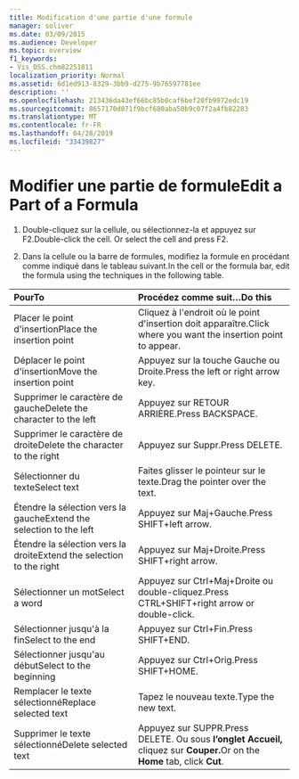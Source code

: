 ```yaml
---
title: Modification d'une partie d'une formule
manager: soliver
ms.date: 03/09/2015
ms.audience: Developer
ms.topic: overview
f1_keywords:
- Vis_DSS.chm82251811
localization_priority: Normal
ms.assetid: 6d1ed913-8329-3bb9-d275-9b76597781ee
description: ''
ms.openlocfilehash: 213436da43ef66bc85b0caf6bef20fb9972edc19
ms.sourcegitcommit: 8657170d071f9bcf680aba50b9c07f2a4fb82283
ms.translationtype: MT
ms.contentlocale: fr-FR
ms.lasthandoff: 04/28/2019
ms.locfileid: "33439827"
---
```

# <a name="edit-a-part-of-a-formula"></a><span data-ttu-id="98c04-102">Modifier une partie de formule</span><span class="sxs-lookup"><span data-stu-id="98c04-102">Edit a Part of a Formula</span></span>

1. <span data-ttu-id="98c04-p101">Double-cliquez sur la cellule, ou sélectionnez-la et appuyez sur F2.</span><span class="sxs-lookup"><span data-stu-id="98c04-p101">Double-click the cell. Or select the cell and press F2.</span></span>
    
2. <span data-ttu-id="98c04-105">Dans la cellule ou la barre de formules, modifiez la formule en procédant comme indiqué dans le tableau suivant.</span><span class="sxs-lookup"><span data-stu-id="98c04-105">In the cell or the formula bar, edit the formula using the techniques in the following table.</span></span>
    
|<span data-ttu-id="98c04-106">**Pour**</span><span class="sxs-lookup"><span data-stu-id="98c04-106">**To**</span></span>|<span data-ttu-id="98c04-107">**Procédez comme suit…**</span><span class="sxs-lookup"><span data-stu-id="98c04-107">**Do this**</span></span>|
|:-----|:-----|
| <span data-ttu-id="98c04-108">Placer le point d'insertion</span><span class="sxs-lookup"><span data-stu-id="98c04-108">Place the insertion point</span></span>  <br/> | <span data-ttu-id="98c04-109">Cliquez à l'endroit où le point d'insertion doit apparaître.</span><span class="sxs-lookup"><span data-stu-id="98c04-109">Click where you want the insertion point to appear.</span></span>  <br/> |
| <span data-ttu-id="98c04-110">Déplacer le point d'insertion</span><span class="sxs-lookup"><span data-stu-id="98c04-110">Move the insertion point</span></span>  <br/> | <span data-ttu-id="98c04-111">Appuyez sur la touche Gauche ou Droite.</span><span class="sxs-lookup"><span data-stu-id="98c04-111">Press the left or right arrow key.</span></span>  <br/> |
| <span data-ttu-id="98c04-112">Supprimer le caractère de gauche</span><span class="sxs-lookup"><span data-stu-id="98c04-112">Delete the character to the left</span></span>  <br/> | <span data-ttu-id="98c04-113">Appuyez sur RETOUR ARRIÈRE.</span><span class="sxs-lookup"><span data-stu-id="98c04-113">Press BACKSPACE.</span></span>  <br/> |
| <span data-ttu-id="98c04-114">Supprimer le caractère de droite</span><span class="sxs-lookup"><span data-stu-id="98c04-114">Delete the character to the right</span></span>  <br/> | <span data-ttu-id="98c04-115">Appuyez sur Suppr.</span><span class="sxs-lookup"><span data-stu-id="98c04-115">Press DELETE.</span></span>  <br/> |
| <span data-ttu-id="98c04-116">Sélectionner du texte</span><span class="sxs-lookup"><span data-stu-id="98c04-116">Select text</span></span>  <br/> | <span data-ttu-id="98c04-117">Faites glisser le pointeur sur le texte.</span><span class="sxs-lookup"><span data-stu-id="98c04-117">Drag the pointer over the text.</span></span>  <br/> |
| <span data-ttu-id="98c04-118">Étendre la sélection vers la gauche</span><span class="sxs-lookup"><span data-stu-id="98c04-118">Extend the selection to the left</span></span>  <br/> | <span data-ttu-id="98c04-119">Appuyez sur Maj+Gauche.</span><span class="sxs-lookup"><span data-stu-id="98c04-119">Press SHIFT+left arrow.</span></span>  <br/> |
| <span data-ttu-id="98c04-120">Étendre la sélection vers la droite</span><span class="sxs-lookup"><span data-stu-id="98c04-120">Extend the selection to the right</span></span>  <br/> | <span data-ttu-id="98c04-121">Appuyez sur Maj+Droite.</span><span class="sxs-lookup"><span data-stu-id="98c04-121">Press SHIFT+right arrow.</span></span>  <br/> |
| <span data-ttu-id="98c04-122">Sélectionner un mot</span><span class="sxs-lookup"><span data-stu-id="98c04-122">Select a word</span></span>  <br/> | <span data-ttu-id="98c04-123">Appuyez sur Ctrl+Maj+Droite ou double-cliquez.</span><span class="sxs-lookup"><span data-stu-id="98c04-123">Press CTRL+SHIFT+right arrow or double-click.</span></span>  <br/> |
| <span data-ttu-id="98c04-124">Sélectionner jusqu'à la fin</span><span class="sxs-lookup"><span data-stu-id="98c04-124">Select to the end</span></span>  <br/> | <span data-ttu-id="98c04-125">Appuyez sur Ctrl+Fin.</span><span class="sxs-lookup"><span data-stu-id="98c04-125">Press SHIFT+END.</span></span>  <br/> |
| <span data-ttu-id="98c04-126">Sélectionner jusqu'au début</span><span class="sxs-lookup"><span data-stu-id="98c04-126">Select to the beginning</span></span>  <br/> | <span data-ttu-id="98c04-127">Appuyez sur Ctrl+Orig.</span><span class="sxs-lookup"><span data-stu-id="98c04-127">Press SHIFT+HOME.</span></span>  <br/> |
| <span data-ttu-id="98c04-128">Remplacer le texte sélectionné</span><span class="sxs-lookup"><span data-stu-id="98c04-128">Replace selected text</span></span>  <br/> | <span data-ttu-id="98c04-129">Tapez le nouveau texte.</span><span class="sxs-lookup"><span data-stu-id="98c04-129">Type the new text.</span></span>  <br/> |
| <span data-ttu-id="98c04-130">Supprimer le texte sélectionné</span><span class="sxs-lookup"><span data-stu-id="98c04-130">Delete selected text</span></span>  <br/> | <span data-ttu-id="98c04-131">Appuyez sur SUPPR.</span><span class="sxs-lookup"><span data-stu-id="98c04-131">Press DELETE.</span></span> <span data-ttu-id="98c04-132">Ou sous **l’onglet Accueil,** cliquez sur **Couper.**</span><span class="sxs-lookup"><span data-stu-id="98c04-132">Or on the **Home** tab, click **Cut**.</span></span>  <br/> |
   

